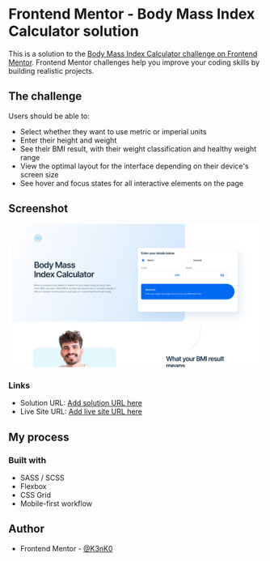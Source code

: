 # Frontend Mentor - Body Mass Index Calculator solution

This is a solution to the [Body Mass Index Calculator challenge on Frontend Mentor](https://www.frontendmentor.io/challenges/body-mass-index-calculator-brrBkfSz1T). Frontend Mentor challenges help you improve your coding skills by building realistic projects. 


## The challenge

Users should be able to:

- Select whether they want to use metric or imperial units
- Enter their height and weight
- See their BMI result, with their weight classification and healthy weight range
- View the optimal layout for the interface depending on their device's screen size
- See hover and focus states for all interactive elements on the page

## Screenshot

![](./screenshot.png)

### Links

- Solution URL: [Add solution URL here](https://github.com/K3nK0/body-mass-index-calculator)
- Live Site URL: [Add live site URL here](https://body-mass-index-calculator-silk.vercel.app/)

## My process

### Built with

- SASS / SCSS
- Flexbox
- CSS Grid
- Mobile-first workflow


## Author

- Frontend Mentor - [@K3nK0](https://www.frontendmentor.io/profile/K3nK0)


